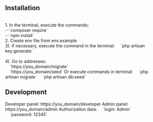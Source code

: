 <h2>Installation</h2>
<br>
1. In the terminal, execute the commands:
<br>
    ⋅⋅⋅`composer require`
<br>
    ⋅⋅⋅`npm install`
<br>     
2. Create env file from env.example
<br>  
3). if necessary, execute the command in the terminal:
    &nbsp;&nbsp;&nbsp;&nbsp;`php artisan key:generate`
<br>
<br>
4). Go to addresses:
<br>
    &nbsp;&nbsp;&nbsp;&nbsp;`https://you_domain/migrate`
    <br>
    &nbsp;&nbsp;&nbsp;&nbsp;`https://you_domain/seed`  
Or execute commands in terminal:  
    &nbsp;&nbsp;&nbsp;&nbsp;`php artisan migrate`  
    &nbsp;&nbsp;&nbsp;&nbsp;`php artisan db:seed`  
  
<h2>Development</h2> 
Developer panel: https://you_domain/developer   
Admin panel: https://you_domain/admin  
Authorization data:  
    &nbsp;&nbsp;&nbsp;&nbsp;`login: Admin`  
    &nbsp;&nbsp;&nbsp;&nbsp;`password: 12345`
